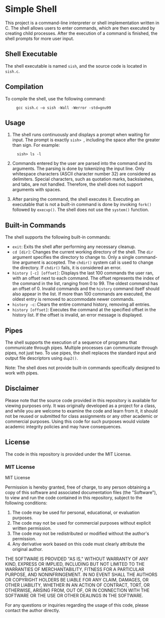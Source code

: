 # Simple Shell

This project is a command-line interpreter or shell implementation written in C. The shell allows users to enter commands, which are then executed by creating child processes. After the execution of a command is finished, the shell prompts for more user input.

## Shell Executable

The shell executable is named `sish`, and the source code is located in `sish.c`.

## Compilation

To compile the shell, use the following command:

         gcc sish.c –o sish -Wall -Werror -std=gnu99

## Usage

1. The shell runs continuously and displays a prompt when waiting for input. The prompt is exactly `sish> `, including the space after the greater than sign. For example:

         sish> ls -l
         

2. Commands entered by the user are parsed into the command and its arguments. The parsing is done by tokenizing the input line. Only whitespace characters (ASCII character number 32) are considered as delimiters. Special characters, such as quotation marks, backslashes, and tabs, are not handled. Therefore, the shell does not support arguments with spaces.

3. After parsing the command, the shell executes it. Executing an executable that is not a built-in command is done by invoking `fork()` followed by `execvp()`. The shell does not use the `system()` function.

## Built-in Commands

The shell supports the following built-in commands:

- `exit`: Exits the shell after performing any necessary cleanup.
- `cd [dir]`: Changes the current working directory of the shell. The `dir` argument specifies the directory to change to. Only a single command-line argument is accepted. The `chdir()` system call is used to change the directory. If `chdir()` fails, it is considered an error.
- `history [-c] [offset]`: Displays the last 100 commands the user ran, with an offset next to each command. The offset represents the index of the command in the list, ranging from 0 to 99. The oldest command has an offset of 0. Invalid commands and the `history` command itself should also appear in the list. If more than 100 commands are executed, the oldest entry is removed to accommodate newer commands.
- `history -c`: Clears the entire command history, removing all entries.
- `history [offset]`: Executes the command at the specified offset in the history list. If the offset is invalid, an error message is displayed.

## Pipes

The shell supports the execution of a sequence of programs that communicate through pipes. Multiple processes can communicate through pipes, not just two. To use pipes, the shell replaces the standard input and output file descriptors using `dup2()`.

Note: The shell does not provide built-in commands specifically designed to work with pipes.

## Disclaimer

Please note that the source code provided in this repository is available for viewing purposes only. It was originally developed as a project for a class, and while you are welcome to examine the code and learn from it, it should not be reused or submitted for class assignments or any other academic or commercial purposes. Using this code for such purposes would violate academic integrity policies and may have consequences.

## License

The code in this repository is provided under the MIT License.

### MIT License

MIT License

Permission is hereby granted, free of charge, to any person obtaining a copy of this software and associated documentation files (the "Software"), to view and run the code contained in this repository, subject to the following conditions:

1. The code may be used for personal, educational, or evaluation purposes.
2. The code may not be used for commercial purposes without explicit written permission.
3. The code may not be redistributed or modified without the author's permission.
4. Any derivative work based on this code must clearly attribute the original author.

THE SOFTWARE IS PROVIDED "AS IS," WITHOUT WARRANTY OF ANY KIND, EXPRESS OR IMPLIED, INCLUDING BUT NOT LIMITED TO THE WARRANTIES OF MERCHANTABILITY, FITNESS FOR A PARTICULAR PURPOSE, AND NONINFRINGEMENT. IN NO EVENT SHALL THE AUTHORS OR COPYRIGHT HOLDERS BE LIABLE FOR ANY CLAIM, DAMAGES, OR OTHER LIABILITY, WHETHER IN AN ACTION OF CONTRACT, TORT, OR OTHERWISE, ARISING FROM, OUT OF, OR IN CONNECTION WITH THE SOFTWARE OR THE USE OR OTHER DEALINGS IN THE SOFTWARE.

For any questions or inquiries regarding the usage of this code, please contact the author directly.


